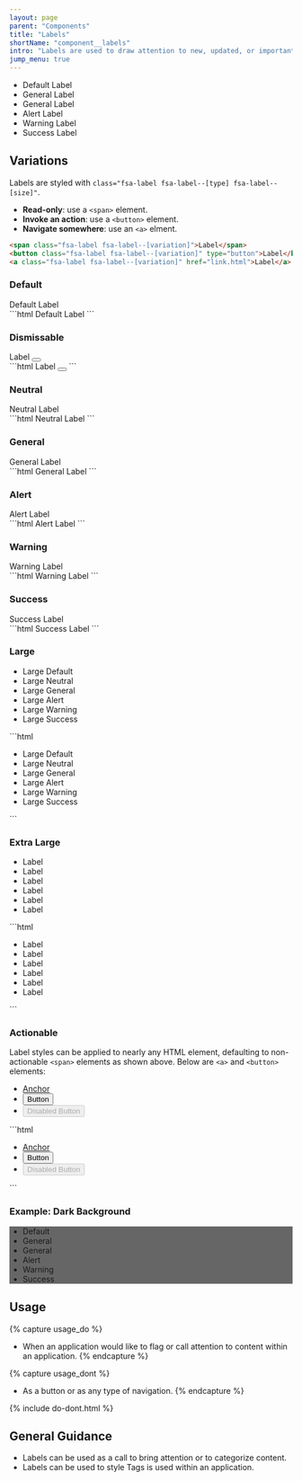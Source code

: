 ```yaml
---
layout: page
parent: "Components"
title: "Labels"
shortName: "component__labels"
intro: "Labels are used to draw attention to new, updated, or important content within an application."
jump_menu: true
---
```


<div class="ds-preview">
  <ul class="fsa-level">
    <li><span class="fsa-label">Default Label</span></li>
    <li><span class="fsa-label fsa-label--neutral">General Label</span></li>
    <li><span class="fsa-label fsa-label--general">General Label</span></li>
    <li><span class="fsa-label fsa-label--alert">Alert Label</span></li>
    <li><span class="fsa-label fsa-label--warning">Warning Label</span></li>
    <li><span class="fsa-label fsa-label--success">Success Label</span></li>
  </ul>
</div>

## Variations

Labels are styled with `class="fsa-label fsa-label--[type] fsa-label--[size]"`.

* **Read-only**: use a `<span>` element.
* **Invoke an action**: use a `<button>` element.
* **Navigate somewhere**: use an `<a>` elment.

```html
<span class="fsa-label fsa-label--[variation]">Label</span>
<button class="fsa-label fsa-label--[variation]" type="button">Label</button>
<a class="fsa-label fsa-label--[variation]" href="link.html">Label</a>
```

### Default

<div class="ds-preview">
  <span class="fsa-label">Default Label</span>
</div>
```html
<span class="fsa-label">Default Label</span>
```

### Dismissable

<div class="ds-preview">
  <span class="fsa-label fsa-label--dismissable">
    Label
    <button class="fsa-label__remove" aria-label="Remove" title="Remove"></button>
  </span>
</div>
```html
  <span class="fsa-label fsa-label--dismissable">
    Label
    <button class="fsa-label__remove" aria-label="Remove" title="Remove"></button>
  </span>
```

### Neutral

<div class="ds-preview">
  <span class="fsa-label fsa-label--neutral">Neutral Label</span>
</div>
```html
<span class="fsa-label fsa-label--neutral">Neutral Label</span>
```

### General

<div class="ds-preview">
  <span class="fsa-label fsa-label--general">General Label</span>
</div>
```html
<span class="fsa-label fsa-label--general">General Label</span>
```

### Alert

<div class="ds-preview">
  <span class="fsa-label fsa-label--alert">Alert Label</span>
</div>
```html
<span class="fsa-label fsa-label--alert">Alert Label</span>
```

### Warning

<div class="ds-preview">
  <span class="fsa-label fsa-label--warning">Warning Label</span>
</div>
```html
<span class="fsa-label fsa-label--warning">Warning Label</span>
```

### Success

<div class="ds-preview">
  <span class="fsa-label fsa-label--success">Success Label</span>
</div>
```html
<span class="fsa-label fsa-label--success">Success Label</span>
```

### Large

<div class="ds-preview">
  <ul class="fsa-level">
    <li><span class="fsa-label fsa-label--large">Large Default</span></li>
    <li><span class="fsa-label fsa-label--neutral fsa-label--large">Large Neutral</span></li>
    <li><span class="fsa-label fsa-label--general fsa-label--large">Large General</span></li>
    <li><span class="fsa-label fsa-label--alert fsa-label--large">Large Alert</span></li>
    <li><span class="fsa-label fsa-label--warning fsa-label--large">Large Warning</span></li>
    <li><span class="fsa-label fsa-label--success fsa-label--large">Large Success</span></li>
  </ul>
</div>
```html
<ul class="fsa-level">
  <li><span class="fsa-label fsa-label--large">Large Default</span></li>
  <li><span class="fsa-label fsa-label--neutral fsa-label--large">Large Neutral</span></li>
  <li><span class="fsa-label fsa-label--general fsa-label--large">Large General</span></li>
  <li><span class="fsa-label fsa-label--alert fsa-label--large">Large Alert</span></li>
  <li><span class="fsa-label fsa-label--warning fsa-label--large">Large Warning</span></li>
  <li><span class="fsa-label fsa-label--success fsa-label--large">Large Success</span></li>
</ul>
```

### Extra Large

<div class="ds-preview">
  <ul class="fsa-level">
    <li><span class="fsa-label fsa-label--extra-large">Label</span></li>
    <li><span class="fsa-label fsa-label--neutral fsa-label--extra-large">Label</span></li>
    <li><span class="fsa-label fsa-label--general fsa-label--extra-large">Label</span></li>
    <li><span class="fsa-label fsa-label--alert fsa-label--extra-large">Label</span></li>
    <li><span class="fsa-label fsa-label--warning fsa-label--extra-large">Label</span></li>
    <li><span class="fsa-label fsa-label--success fsa-label--extra-large">Label</span></li>
  </ul>
</div>
```html
<ul class="fsa-level">
  <li><span class="fsa-label fsa-label--extra-large">Label</span></li>
  <li><span class="fsa-label fsa-label--neutral fsa-label--extra-large">Label</span></li>
  <li><span class="fsa-label fsa-label--general fsa-label--extra-large">Label</span></li>
  <li><span class="fsa-label fsa-label--alert fsa-label--extra-large">Label</span></li>
  <li><span class="fsa-label fsa-label--warning fsa-label--extra-large">Label</span></li>
  <li><span class="fsa-label fsa-label--success fsa-label--extra-large">Label</span></li>
</ul>
```

### Actionable

Label styles can be applied to nearly any HTML element, defaulting to non-actionable `<span>` elements as shown above. Below are `<a>` and `<button>` elements:

<div class="ds-preview">
  <ul class="fsa-level">
    <li><a class="fsa-label" href="link.html">Anchor</a></li>
    <li><button class="fsa-label" type="button">Button</button></li>
    <li><button class="fsa-label" type="button" disabled="disabled">Disabled Button</button></li>
  </ul>
</div>
```html
<ul class="fsa-level">
  <li><a class="fsa-label" href="link.html">Anchor</a></li>
  <li><button class="fsa-label" type="button">Button</button></li>
  <li><button class="fsa-label" type="button" disabled="disabled">Disabled Button</button></li>
</ul>
```

### Example: Dark Background

<div class="ds-preview" style="background-color: #666;">
  <ul class="fsa-level">
    <li><span class="fsa-label">Default</span></li>
    <li><span class="fsa-label fsa-label--neutral">General</span></li>
    <li><span class="fsa-label fsa-label--general">General</span></li>
    <li><span class="fsa-label fsa-label--alert">Alert</span></li>
    <li><span class="fsa-label fsa-label--warning">Warning</span></li>
    <li><span class="fsa-label fsa-label--success">Success</span></li>
  </ul>
</div>

## Usage

{% capture usage_do %}
* When an application would like to flag or call attention to content within an application.
{% endcapture %}

{% capture usage_dont %}
* As a button or as any type of navigation.
{% endcapture %}

{% include do-dont.html %}

## General Guidance

* Labels can be used as a call to bring attention or to categorize content.
* Labels can be used to style Tags is used within an application.

